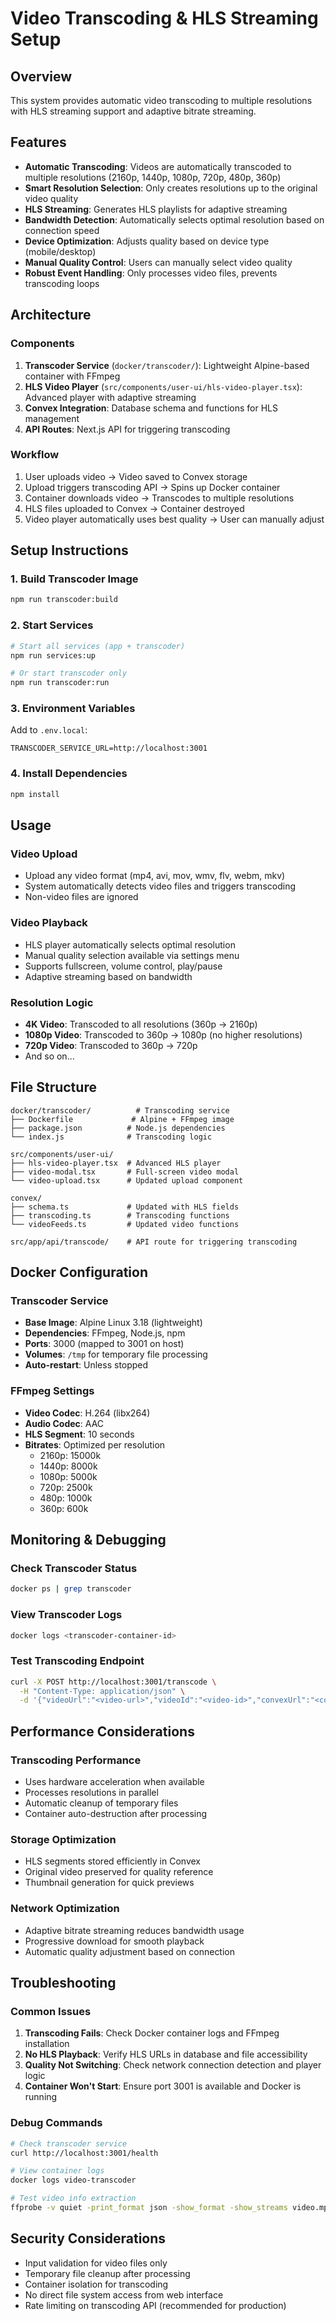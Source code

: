 # Video Transcoding & HLS Streaming Setup

## Overview

This system provides automatic video transcoding to multiple resolutions with HLS streaming support and adaptive bitrate streaming.

## Features

- **Automatic Transcoding**: Videos are automatically transcoded to multiple resolutions (2160p, 1440p, 1080p, 720p, 480p, 360p)
- **Smart Resolution Selection**: Only creates resolutions up to the original video quality
- **HLS Streaming**: Generates HLS playlists for adaptive streaming
- **Bandwidth Detection**: Automatically selects optimal resolution based on connection speed
- **Device Optimization**: Adjusts quality based on device type (mobile/desktop)
- **Manual Quality Control**: Users can manually select video quality
- **Robust Event Handling**: Only processes video files, prevents transcoding loops

## Architecture

### Components

1. **Transcoder Service** (`docker/transcoder/`): Lightweight Alpine-based container with FFmpeg
2. **HLS Video Player** (`src/components/user-ui/hls-video-player.tsx`): Advanced player with adaptive streaming
3. **Convex Integration**: Database schema and functions for HLS management
4. **API Routes**: Next.js API for triggering transcoding

### Workflow

1. User uploads video → Video saved to Convex storage
2. Upload triggers transcoding API → Spins up Docker container
3. Container downloads video → Transcodes to multiple resolutions
4. HLS files uploaded to Convex → Container destroyed
5. Video player automatically uses best quality → User can manually adjust

## Setup Instructions

### 1. Build Transcoder Image

```bash
npm run transcoder:build
```

### 2. Start Services

```bash
# Start all services (app + transcoder)
npm run services:up

# Or start transcoder only
npm run transcoder:run
```

### 3. Environment Variables

Add to `.env.local`:

```
TRANSCODER_SERVICE_URL=http://localhost:3001
```

### 4. Install Dependencies

```bash
npm install
```

## Usage

### Video Upload

- Upload any video format (mp4, avi, mov, wmv, flv, webm, mkv)
- System automatically detects video files and triggers transcoding
- Non-video files are ignored

### Video Playback

- HLS player automatically selects optimal resolution
- Manual quality selection available via settings menu
- Supports fullscreen, volume control, play/pause
- Adaptive streaming based on bandwidth

### Resolution Logic

- **4K Video**: Transcoded to all resolutions (360p → 2160p)
- **1080p Video**: Transcoded to 360p → 1080p (no higher resolutions)
- **720p Video**: Transcoded to 360p → 720p
- And so on...

## File Structure

```
docker/transcoder/          # Transcoding service
├── Dockerfile             # Alpine + FFmpeg image
├── package.json          # Node.js dependencies
└── index.js              # Transcoding logic

src/components/user-ui/
├── hls-video-player.tsx  # Advanced HLS player
├── video-modal.tsx       # Full-screen video modal
└── video-upload.tsx      # Updated upload component

convex/
├── schema.ts             # Updated with HLS fields
├── transcoding.ts        # Transcoding functions
└── videoFeeds.ts         # Updated video functions

src/app/api/transcode/    # API route for triggering transcoding
```

## Docker Configuration

### Transcoder Service

- **Base Image**: Alpine Linux 3.18 (lightweight)
- **Dependencies**: FFmpeg, Node.js, npm
- **Ports**: 3000 (mapped to 3001 on host)
- **Volumes**: `/tmp` for temporary file processing
- **Auto-restart**: Unless stopped

### FFmpeg Settings

- **Video Codec**: H.264 (libx264)
- **Audio Codec**: AAC
- **HLS Segment**: 10 seconds
- **Bitrates**: Optimized per resolution
  - 2160p: 15000k
  - 1440p: 8000k
  - 1080p: 5000k
  - 720p: 2500k
  - 480p: 1000k
  - 360p: 600k

## Monitoring & Debugging

### Check Transcoder Status

```bash
docker ps | grep transcoder
```

### View Transcoder Logs

```bash
docker logs <transcoder-container-id>
```

### Test Transcoding Endpoint

```bash
curl -X POST http://localhost:3001/transcode \
  -H "Content-Type: application/json" \
  -d '{"videoUrl":"<video-url>","videoId":"<video-id>","convexUrl":"<convex-url>"}'
```

## Performance Considerations

### Transcoding Performance

- Uses hardware acceleration when available
- Processes resolutions in parallel
- Automatic cleanup of temporary files
- Container auto-destruction after processing

### Storage Optimization

- HLS segments stored efficiently in Convex
- Original video preserved for quality reference
- Thumbnail generation for quick previews

### Network Optimization

- Adaptive bitrate streaming reduces bandwidth usage
- Progressive download for smooth playback
- Automatic quality adjustment based on connection

## Troubleshooting

### Common Issues

1. **Transcoding Fails**: Check Docker container logs and FFmpeg installation
2. **No HLS Playback**: Verify HLS URLs in database and file accessibility
3. **Quality Not Switching**: Check network connection detection and player logic
4. **Container Won't Start**: Ensure port 3001 is available and Docker is running

### Debug Commands

```bash
# Check transcoder service
curl http://localhost:3001/health

# View container logs
docker logs video-transcoder

# Test video info extraction
ffprobe -v quiet -print_format json -show_format -show_streams video.mp4
```

## Security Considerations

- Input validation for video files only
- Temporary file cleanup after processing
- Container isolation for transcoding
- No direct file system access from web interface
- Rate limiting on transcoding API (recommended for production)
